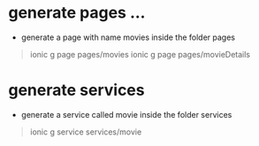# generate pages ...
 - generate a page with name movies inside the folder pages 
>ionic g page pages/movies
>ionic g page pages/movieDetails

# generate services 
 - generate a service called movie inside the folder services 
>ionic g service services/movie